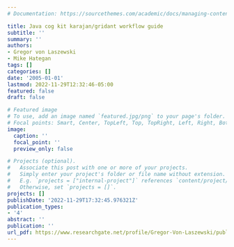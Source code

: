 ```yaml
---
# Documentation: https://sourcethemes.com/academic/docs/managing-content/

title: Java cog kit karajan/gridant workflow guide
subtitle: ''
summary: ''
authors:
- Gregor von Laszewski
- Mike Hategan
tags: []
categories: []
date: '2005-01-01'
lastmod: 2022-11-29T12:32:46-05:00
featured: false
draft: false

# Featured image
# To use, add an image named `featured.jpg/png` to your page's folder.
# Focal points: Smart, Center, TopLeft, Top, TopRight, Left, Right, BottomLeft, Bottom, BottomRight.
image:
  caption: ''
  focal_point: ''
  preview_only: false

# Projects (optional).
#   Associate this post with one or more of your projects.
#   Simply enter your project's folder or file name without extension.
#   E.g. `projects = ["internal-project"]` references `content/project/deep-learning/index.md`.
#   Otherwise, set `projects = []`.
projects: []
publishDate: '2022-11-29T17:32:45.976321Z'
publication_types:
- '4'
abstract: ''
publication: ''
url_pdf: https://www.researchgate.net/profile/Gregor-Von-Laszewski/publication/228719347_Java_cog_kit_karajangridant_workflow_guide/links/0046351ba07ffbbb42000000/Java-cog-kit-karajan-gridant-workflow-guide.pdf
---
```

